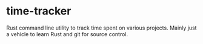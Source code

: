 # time-tracker
Rust command line utility to track time spent on various projects. Mainly just a vehicle to learn Rust and git for source control.


